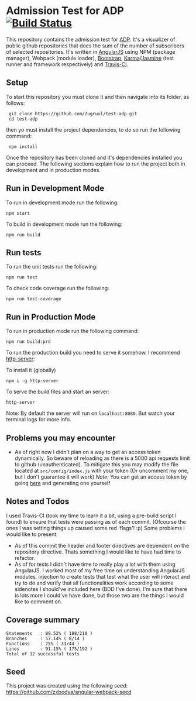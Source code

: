 # Admission Test for ADP [![Build Status](https://travis-ci.org/Zugruul/test-adp.svg?branch=dev)](https://travis-ci.org/Zugruul/test-adp)

This repository contains the admission test for [ADP](https://www.adp.com.br/). It's a visualizer of public github repositories that does the sum of the number of subscribers of selected repositories. It's written in [AngularJS](https://angularjs.org/) using NPM (package manager), Webpack (module loader), [Bootstrap](https://getbootstrap.com/), [Karma](https://karma-runner.github.io/latest/index.html)/[Jasmine](https://jasmine.github.io/) (test runner and framework respectively) and [Travis-CI](https://travis-ci.org/).

## Setup
To start this repository you must clone it and then navigate into its folder, as follows:

```
 git clone https://github.com/Zugruul/test-adp.git
 cd test-adp
```

then yo must install the project dependencies, to do so run the following command:

```
 npm install
```

Once the repository has been cloned and it's dependencies installed you can proceed. The following sections explain how to run the project both in development and in production modes. 

## Run in Development Mode
To run in development mode run the following:

```
npm start
```

To build in development mode run the following:

```
npm run build
```

## Run tests
To run the unit tests run the following:

```
npm run test
```

To check code coverage run the following:

```
npm run test:coverage
```

## Run in Production Mode
To run in production mode run the following command:

```
npm run build:prd
```

To run the production build you need to serve it somehow. I recommend [http-server](https://github.com/indexzero/http-server):

To install it (globally)
```
npm i -g http-server
```

To serve the build files and start an server:
```
http-server
```
Note: By default the server will run on `localhost:8080`. But watch your terminal logs for more info.

## Problems you may encounter
+ As of right now I didn't plan on a way to get an access token dynamically. So beware of reloading as there is a 5000 api requests limit to github (unauthenticated). To mitigate this you may modify the file located at `src/config/index.js` with your token (Or uncomment my one, but I don't guarantee it will work)
*Note:* You can get an access token by going [here](https://github.com/settings/tokens) and generating one yourself

## Notes and Todos
I used Travis-CI (took my time to learn it a bit, using a pre-build script I found) to ensure that tests were passing as of each commit. (Ofcourse the ones I was setting things up caused some red 'flags'! :p)
Some problems I would like to present:
+ As of this commit the header and footer directives are dependent on the repository directive. Thats something I would like to have had time to refactor.
+ As of for tests I didn't have time to really play a lot with them using AngularJS. I worked most of my free time on understanding AngularJS modules, injection to create tests that test what the user will interact and try to do and verify that all functionalities work according to some sidenotes I should've included here (BDD I've done).
I'm sure that there is lots more I could've have done, but those two are the things I would like to comment on.

## Coverage summary
``` 
Statements   : 89.52% ( 188/210 )
Branches     : 57.14% ( 8/14 )
Functions    : 75% ( 33/44 )
Lines        : 91.15% ( 175/192 )
Total of 12 successful tests
```

## Seed
This project was created using the following seed: https://github.com/zxbodya/angular-webpack-seed
